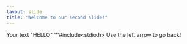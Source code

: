 ```yaml
---
layout: slide
title: "Welcome to our second slide!"
---
```

Your text "HELLO" '''#include<stdio.h>
Use the left arrow to go back!

